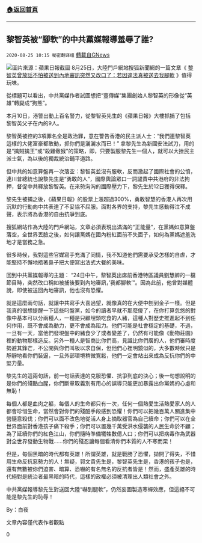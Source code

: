 ###  [:house:返回首頁](https://github.com/ourhimalayas/txt)
---

## 黎智英被“腳軟”的中共黨媒報導羞辱了誰?
`2020-08-25 10:15 秘密翻译组` [轉載自GNews](https://gnews.org/zh-hant/316367/)

![](https://s3.amazonaws.com/gnews-media-offload/wp-content/uploads/2020/08/11105102/1-34.png)圖片來源：蘋果日報截圖
8月25日，大陸門戶網站搜狐新聞網的一篇文章《 [黎智英曾放話不怕被送到內地審訊突然又改口了：若因違法真被送去我腳軟](https://m.k.sohu.com/d/476200841?channelId=2063) 》值得玩味。

從標題可以看出，中共黨媒作者試圖想把“壹傳媒”集團創始人黎智英的形像從“英雄”轉變成“狗熊”。

本月10日，港警出動上百名警力，從黎智英先生的《蘋果日報》大樓抓捕了包括黎智英父子在內的9人。

黎智英被控的3項罪名全是政治罪，意在警告香港的民主派人士：“我們連黎智英這樣的大佬富豪都敢動，抓你們是灑灑水而已！” 拿黎先生為新國安法試刀，用的是“擒賊擒王”或“殺雞儆猴”的策略，即，只要製服黎先生一個人，就可以大挫民主派士氣，為以後的獨裁統治鋪平道路。

但中共的如意算盤再一次落空：黎智英並沒有服軟，反而激起了國際社會的公憤，連川普總統也說黎先生是“勇敢的人”，國際輿論眾口一詞譴責中共港府的非法拘押，督促中共釋放黎智英。在來勢洶洶的國際壓力下，黎先生於12日獲得保釋。

黎先生被捕之後，《蘋果日報》的股票上漲超過300%，勇敢智慧的香港人再次用沉默的行動向中共表達了不妥協不屈服。面對各界的支持，黎先生感動得泣不成聲，表示將為香港的自由抗爭到底。

搜狐網站作為大陸的門戶網站，文章必須表現出滿滿的“正能量”，在黨媽如意算盤落空，全世界丟臉之後，如何讓黨媽在國內粉紅面前不失面子，如何為黨媽遮羞洗地才是當務之急。

很多時候，我對這些官媒寫手充滿了同情，我不知道他們需要承受怎樣的自虐，才能堅持不懈地捂著鼻子把大便寫出法式大餐的美味。

回到中共黨媒報導的主題： “24日中午，黎智英出席前香港特區議員劉慧卿的一檔節目時，突然改口稱如被捕後要到內地審訊，’我都腳軟’”。因為此前，他曾對媒體說，即使被送回內地審訊，他也沒有恐懼。

就是這麼兩句話，就讓中共寫手大喜過望，就像真的在大便中刨到金子一樣。但是我真的很想提醒一下這些叼盤黨，如今的讀者早就不那麼傻了，在你打算忽悠的對像中基本可以分兩種人，一種是只顧埋頭吃食的人豬，這種人對歷史推進起不到任何作用，既不會成為動力，更不會成為阻力。他們可能是社會穩定的基礎，不過，一旦有一天，當他們發現盤中的豬食少了或者變差了，仍然有可能像《動物莊園》裡的動物那樣造反。另外一種人是智商比你們高，見識比你們廣的人，他們審時度勢避其鋒芒，不公開與你們叫板以求自保，但他們心裡明鏡似的，大多數時候只是靜靜地看你們裝逼，一旦外部環境稍微寬鬆，他們一定會站出來成為反抗你們的中堅力量。

黎先生的這兩句話，前一句話表達的克服恐懼、抗爭到底的決心；後一句想說明的是你們的殘酷血腥，你們斷章取義別有用心的誤導只能更加暴露出你黨媽的心虛和無恥！

每個人都是血肉之軀，每個人的生命都只有一次，任何一個熱愛生活熱愛家人的人都會珍惜生命，當然會對你們的殘酷手段感到恐懼！你們可以把幾百萬人關進集中營隨意殺伐；你們可以面不改色地從活人身上摘取器官為自己續命；你們可以在全世界面前對香港孩子痛下殺手；你們可以置幾千萬受洪水侵襲的人民生命於不顧；為了延續你們的紅色江山，你們隨時準備犧牲數億人口；你們可以把病毒作為武器對全世界發動生物戰……你們的殘忍讓每個看清你們本質的人不寒而栗！

但是，每個黑暗的時代都有英雄！所謂英雄，就是戰勝了恐懼，拋開了得失，不惜用生命反抗惡勢力的人！無疑，郭文貴先生是，黎智英先生是，香港的孩子也是，還有無數被你們迫害、暗算、恐嚇的有名無名的反抗者皆是！然而，盛產英雄的時代絕對是統治者最黑暗的時代，這樣的政權必須被清理出人類社會之外。

中共黨媒報導黎先生對送回大陸“嚇到腿軟”，仍然妄圖製造寒蟬效應，但這絕不可能是黎先生的恥辱！

By：白夜

文章內容僅代表作者觀點

0

